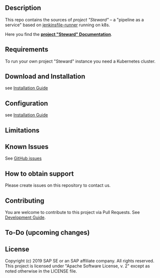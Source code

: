 ## Description
 
This repo contains the sources of _project "Steward"_ &ndash; a "pipeline as a service" based on [jenkinsfile-runner] running on k8s.

Here you find the [**project "Steward" Documentation**](docs/README.md).


## Requirements

To run your own project "Steward" instance you need a Kubernetes cluster.

## Download and Installation

see [Installation Guide](docs/install/README.md)

## Configuration

see [Installation Guide](docs/install/README.md)

## Limitations

## Known Issues

See [GitHub issues](https://github.com/SAP/stewardci-core/issues)

## How to obtain support

Please create issues on this repository to contact us.

## Contributing

You are welcome to contribute to this project via Pull Requests. See [Development Guide](docs/development/README.md).


## To-Do (upcoming changes)

## License

Copyright (c) 2019 SAP SE or an SAP affiliate company. All rights reserved.
This project is licensed under "Apache Software License, v. 2" except as noted otherwise in the LICENSE file.



[jenkinsfile-runner]: https://github.com/jenkinsci/jenkinsfile-runner
